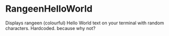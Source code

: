 # RangeenHelloWorld
Displays rangeen (colourful) Hello World text on your terminal with random characters.
Hardcoded. because why not?
